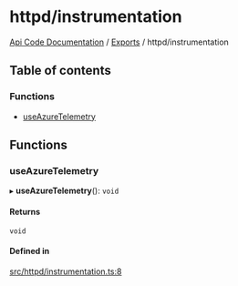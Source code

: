 # httpd/instrumentation
 
[Api Code Documentation](../README.md) / [Exports](../modules.md) / httpd/instrumentation

## Table of contents

### Functions

- [useAzureTelemetry](httpd_instrumentation.md#useazuretelemetry)

## Functions

### useAzureTelemetry

▸ **useAzureTelemetry**(): `void`

#### Returns

`void`

#### Defined in

[src/httpd/instrumentation.ts:8](https://github.com/openkfw/TruBudget/blob/e3c318d/api/src/httpd/instrumentation.ts#L8)
